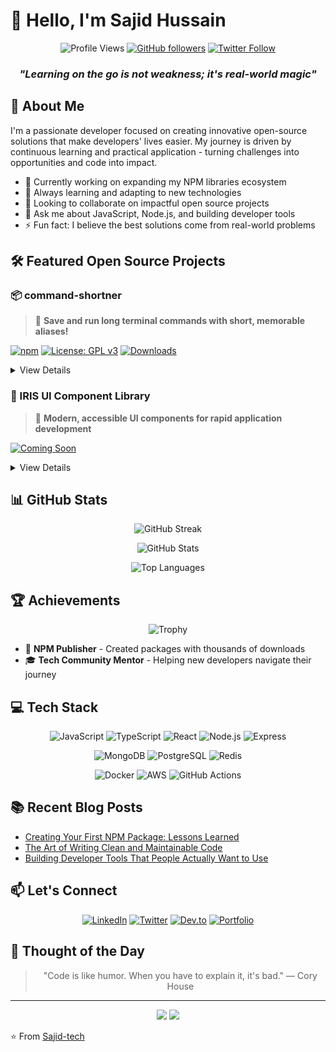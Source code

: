 # 👋 Hello, I'm Sajid Hussain

<div align="center">
  
  ![Profile Views](https://komarev.com/ghpvc/?username=Sajid-tech&color=blueviolet)
  [![GitHub followers](https://img.shields.io/github/followers/Sajid-tech?style=social)](https://github.com/Sajid-tech)
  [![Twitter Follow](https://img.shields.io/twitter/follow/your-twitter-handle?style=social)](https://twitter.com/your-twitter-handle)

</div>

<div align="center">
  <h3><em>"Learning on the go is not weakness; it's real-world magic"</em></h3>
</div>

## 🚀 About Me

I'm a passionate developer focused on creating innovative open-source solutions that make developers' lives easier. My journey is driven by continuous learning and practical application - turning challenges into opportunities and code into impact.

- 🔭 Currently working on expanding my NPM libraries ecosystem
- 🌱 Always learning and adapting to new technologies
- 👯 Looking to collaborate on impactful open source projects
- 💬 Ask me about JavaScript, Node.js, and building developer tools
- ⚡ Fun fact: I believe the best solutions come from real-world problems

## 🛠️ Featured Open Source Projects

### 📦 command-shortner

> 🚀 **Save and run long terminal commands with short, memorable aliases!**

[![npm](https://img.shields.io/npm/v/command-shortner?color=blue&label=Latest%20Version)](https://www.npmjs.com/package/command-shortner) 
[![License: GPL v3](https://img.shields.io/badge/License-GPLv3-blue.svg)](https://www.gnu.org/licenses/gpl-3.0) 
[![Downloads](https://img.shields.io/npm/dt/command-shortner?color=orange)](https://npm-stat.com/charts.html?package=command-shortner)

<details>
<summary>View Details</summary>

Boost your terminal productivity with `command-shortner` - the tool that lets you create memorable aliases for complex commands.

**Key Features:**
- 📝 Create custom command shortcuts with simple syntax
- 🔄 Easy management of your command library
- ⚡ Lightning-fast execution of complex commands
- 🌐 Works across all major platforms

**Installation:**
```bash
npm install -g command-shortner
```

This project is licensed under the **GNU General Public License v3.0**. See the full [LICENSE](./LICENSE) file for detailed terms and conditions.

[View on GitHub](https://github.com/Sajid-tech/command-shortner) | [NPM Package](https://www.npmjs.com/package/command-shortner)
</details>

### 🎨 IRIS UI Component Library

> 🧩 **Modern, accessible UI components for rapid application development**

[![Coming Soon](https://img.shields.io/badge/Coming%20Soon-Sep%2001,%202025-blue)](https://github.com/Sajid-tech/ui-library)

<details>
<summary>View Details</summary>

A versatile UI component library designed with accessibility and developer experience in mind.

**Key Features:**
- ♿ WCAG 2.1 compliant components
- 🌙 Built-in dark mode support
- 🧩 Composable and extensible architecture
- 📚 Comprehensive documentation and examples

**Release Date:** Sep 01, 2025

[View on GitHub](https://github.com/Sajid-tech/iris-ui/)
</details>

## 📊 GitHub Stats

<div align="center">
  
  ![GitHub Streak](https://github-readme-streak-stats.herokuapp.com/?user=Sajid-tech&theme=radical)
  
  ![GitHub Stats](https://github-readme-stats.vercel.app/api?username=Sajid-tech&show_icons=true&theme=radical)
  
  ![Top Languages](https://github-readme-stats.vercel.app/api/top-langs/?username=Sajid-tech&layout=compact&theme=radical)
  
</div>

## 🏆 Achievements

<div align="center">
  
  ![Trophy](https://github-profile-trophy.vercel.app/?username=Sajid-tech&theme=radical&row=1&column=6)
  
</div>

- 🏅 **NPM Publisher** - Created packages with thousands of downloads
- 🎓 **Tech Community Mentor** - Helping new developers navigate their journey

## 💻 Tech Stack

<div align="center">
  
  ![JavaScript](https://img.shields.io/badge/-JavaScript-F7DF1E?style=for-the-badge&logo=javascript&logoColor=black)
  ![TypeScript](https://img.shields.io/badge/-TypeScript-3178C6?style=for-the-badge&logo=typescript&logoColor=white)
  ![React](https://img.shields.io/badge/-React-61DAFB?style=for-the-badge&logo=react&logoColor=black)
  ![Node.js](https://img.shields.io/badge/-Node.js-339933?style=for-the-badge&logo=node.js&logoColor=white)
  ![Express](https://img.shields.io/badge/-Express-000000?style=for-the-badge&logo=express&logoColor=white)
  
  ![MongoDB](https://img.shields.io/badge/-MongoDB-47A248?style=for-the-badge&logo=mongodb&logoColor=white)
  ![PostgreSQL](https://img.shields.io/badge/-PostgreSQL-336791?style=for-the-badge&logo=postgresql&logoColor=white)
  ![Redis](https://img.shields.io/badge/-Redis-DC382D?style=for-the-badge&logo=redis&logoColor=white)
  
  ![Docker](https://img.shields.io/badge/-Docker-2496ED?style=for-the-badge&logo=docker&logoColor=white)
  ![AWS](https://img.shields.io/badge/-AWS-232F3E?style=for-the-badge&logo=amazon-aws&logoColor=white)
  ![GitHub Actions](https://img.shields.io/badge/-GitHub_Actions-2088FF?style=for-the-badge&logo=github-actions&logoColor=white)
  
</div>

## 📚 Recent Blog Posts

- [Creating Your First NPM Package: Lessons Learned](https://your-blog.com/first-npm-package)
- [The Art of Writing Clean and Maintainable Code](https://your-blog.com/clean-code)
- [Building Developer Tools That People Actually Want to Use](https://your-blog.com/developer-tools)

## 📫 Let's Connect

<div align="center">
  
  [![LinkedIn](https://img.shields.io/badge/LinkedIn-0077B5?style=for-the-badge&logo=linkedin&logoColor=white)](https://linkedin.com/in/your-linkedin)
  [![Twitter](https://img.shields.io/badge/Twitter-1DA1F2?style=for-the-badge&logo=twitter&logoColor=white)](https://twitter.com/your-twitter)
  [![Dev.to](https://img.shields.io/badge/dev.to-0A0A0A?style=for-the-badge&logo=dev.to&logoColor=white)](https://dev.to/your-devto)
  [![Portfolio](https://img.shields.io/badge/Portfolio-1a252f?style=for-the-badge&logo=About.me&logoColor=white)](https://your-portfolio.com)
  
</div>

## 💭 Thought of the Day

<div align="center">
  <blockquote>
    "Code is like humor. When you have to explain it, it's bad." — Cory House
  </blockquote>
</div>

---

<div align="center">
  <img src="https://forthebadge.com/images/badges/built-with-love.svg" />
  <img src="https://forthebadge.com/images/badges/powered-by-coffee.svg" />
</div>

⭐️ From [Sajid-tech](https://github.com/Sajid-tech)
